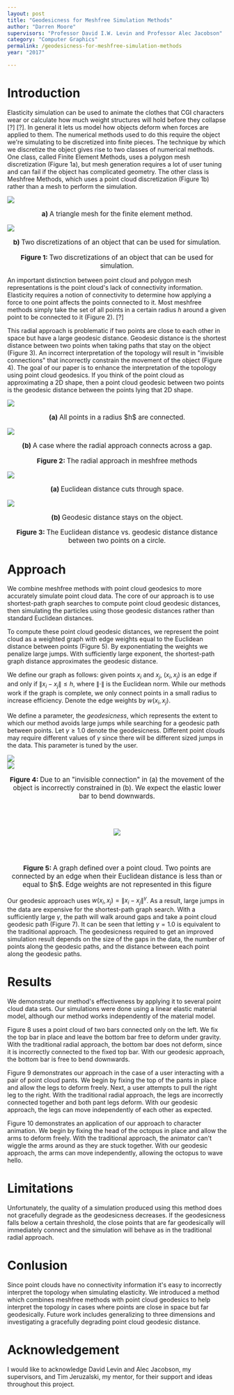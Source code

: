 ```yaml
---
layout: post
title: "Geodesicness for Meshfree Simulation Methods"
author: "Darren Moore"
supervisors: "Professor David I.W. Levin and Professor Alec Jacobson"
category: "Computer Graphics"
permalink: /geodesicness-for-meshfree-simulation-methods
year: "2017"

---
```


Introduction 
===

Elasticity simulation can be used to animate the clothes that CGI characters wear or calculate how much weight structures will hold before they collapse [?] [?]. In general it lets us model how objects deform when forces are applied to them. The numerical methods used to do this require the object we're simulating to be discretized into finite pieces. The technique by which we discretize the object gives rise to two classes of numerical methods. One class, called Finite Element Methods, uses a polygon mesh discretization (Figure 1a), but mesh generation requires a lot of user tuning and can fail if the object has complicated geometry. The other class is Meshfree Methods, which uses a point cloud discretization (Figure 1b) rather than a mesh to perform the simulation.


<div class="row">
	<div class="col s6">
	<img src="{{ site.baseurl }}/assets/2017/D.Moore/meshEx.png">
    <div>
<p style="text-align:center;font-size:0.95rem"><b>a) </b>A triangle mesh for the finite element method.</p>
    </div>
    </div>
	<div class="col s6"><img src="{{ site.baseurl }}/assets/2017/D.Moore/meshFreeEx.png">
    <div>
    <p style="text-align:center;font-size:0.95rem"><b>b) </b>Two discretizations of an object that can be used for simulation.</p>
    </div>
    </div>
</div>

<p style="text-align:center;font-size:0.95rem"><b>Figure 1: </b>Two discretizations of an object that can be used for simulation.</p>


An important distinction between point cloud and polygon mesh representations is the point cloud's lack of connectivity information. Elasticity requires a notion of connectivity to determine how applying a force to one point affects the points connected to it. Most meshfree methods simply take the set of all points in a certain radius $h$ around a given point to be connected to it (Figure 2). [?]

This radial approach is problematic if two points are close to each other in space but have a large geodesic distance. Geodesic distance is the shortest distance between two points when taking paths that stay on the object (Figure 3). An incorrect interpretation of the topology will result in "invisible connections" that incorrectly constrain the movement of the object (Figure 4). The goal of our paper is to enhance the interpretation of the topology using point cloud geodesics. If you think of the point cloud as approximating a 2D shape, then a point cloud geodesic between two points is the geodesic distance between the points lying that 2D shape.

<div class="row">
	<div class="col s6">
	<img src="{{ site.baseurl }}/assets/2017/D.Moore/smallRadius.png">
    <div>
<p style="text-align:center;font-size:0.95rem"><b>(a) </b>All points in a radius $h$ are connected.</p>
    </div>
    </div>
	<div class="col s6"><img src="{{ site.baseurl }}/assets/2017/D.Moore/badRadius.png">
    <div>
    <p style="text-align:center;font-size:0.95rem"><b>(b) </b>A case where the radial approach connects across a gap.</p>
    </div>
    </div>
</div>

<p style="text-align:center;font-size:0.95rem"><b>Figure 2: </b>The radial approach in meshfree methods</p>

<div class="row">
	<div class="col s6">
	<img src="{{ site.baseurl }}/assets/2017/D.Moore/distancesEuch.png">
    <div>
<p style="text-align:center;font-size:0.95rem"><b>(a) </b>Euclidean distance cuts through space.</p>
    </div>
    </div>
	<div class="col s6"><img src="{{ site.baseurl }}/assets/2017/D.Moore/badRadius.png">
    <div>
    <p style="text-align:center;font-size:0.95rem"><b>(b) </b>Geodesic distance stays on the object.</p>
    </div>
    </div>
</div>

<p style="text-align:center;font-size:0.95rem"><b>Figure 3: </b>The Euclidean distance vs. geodesic distance distance between two points on a circle.</p>

Approach
===

We combine meshfree methods with point cloud geodesics to more accurately simulate point cloud data. The core of our approach is to use shortest-path graph searches to compute point cloud geodesic distances, then simulating the particles using those geodesic distances rather than standard Euclidean distances.

To compute these point cloud geodesic distances, we represent the point cloud as a weighted graph with edge weights equal to the Euclidean distance between points (Figure 5). By exponentiating the weights we penalize large jumps. With sufficiently large exponent, the shortest-path graph distance approximates the geodesic distance.

We define our graph as follows: given points $x_i$ and $x_j$, $(x_i, x_j)$ is an edge if and only if $\|x_i - x_j\| \leq h$, where $\|\cdot\|$ is the Euclidean norm. While our methods work if the graph is complete, we only connect points in a small radius to increase efficiency. Denote the edge weights by $w(x_i,x_j)$.

We define a parameter, the $geodesicness$, which represents the extent to which our method avoids large jumps while searching for a geodesic path between points. Let $\gamma \geq 1.0$ denote the geodesicness. Different point clouds may require different values of $\gamma$ since there will be different sized jumps in the data. This parameter is tuned by the user.

<div class="row">
	<div class="col s6">
	<img src="{{ site.baseurl }}/assets/2017/D.Moore/jumpLine.png">
    </div>
	<div class="col s6"><img src="{{ site.baseurl }}/assets/2017/D.Moore/pantsStay.png">
    </div>
</div>

<p style="text-align:center;font-size:0.95rem"><b>Figure 4: </b>Due to an "invisible connection" in (a) the movement of the object is incorrectly constrained in (b). We expect the elastic lower bar to bend downwards.</p>

<p style="text-align: center;">
	<img align="middle" style="margin:50" src="{{ site.baseurl }}/assets/2017/D.Moore/pointGraph.png"/>
</p>

<p style="text-align:center;font-size:0.95rem"><b>Figure 5: </b>A graph defined over a point cloud. Two points are connected by an edge when their Euclidean distance is less than or equal to $h$. Edge weights are not represented in this figure</p>


Our geodesic approach uses $w(x_i, x_j) = \|x_i - x_j\|^\gamma$. As a result, large jumps in the data are expensive for the shortest-path graph search. With a sufficiently large $\gamma$, the path will walk around gaps and take a point cloud geodesic path (Figure 7). It can be seen that letting $\gamma = 1.0$ is equivalent to the traditional approach. The geodesicness required to get an improved simulation result depends on the size of the gaps in the data, the number of points along the geodesic paths, and the distance between each point along the geodesic paths.

Results
===

We demonstrate our method's effectiveness by applying it to several point cloud data sets. Our simulations were done using a linear elastic material model, although our method works independently of the material model.

Figure 8 uses a point cloud of two bars connected only on the left. We fix the top bar in place and leave the bottom bar free to deform under gravity. With the traditional radial approach, the bottom bar does not deform, since it is incorrectly connected to the fixed top bar. With our geodesic approach, the bottom bar is free to bend downwards.

Figure 9 demonstrates our approach in the case of a user interacting with a pair of point cloud pants. We begin by fixing the top of the pants in place and allow the legs to deform freely. Next, a user attempts to pull the right leg to the right. With the traditional radial approach, the legs are incorrectly connected together and both pant legs deform. With our geodesic approach, the legs can move independently of each other as expected.

Figure 10 demonstrates an application of our approach to character animation. We begin by fixing the head of the octopus in place and allow the arms to deform freely. With the traditional approach, the animator can't wiggle the arms around as they are stuck together. With our geodesic approach, the arms can move independently, allowing the octopus to wave hello.

Limitations
===

Unfortunately, the quality of a simulation produced using this method does not gracefully degrade as the geodesicness decreases. If the geodesicness falls below a certain threshold, the close points that are far geodesically will immediately connect and the simulation will behave as in the traditional radial approach.

<!-- picture -->

Conlusion
===

Since point clouds have no connectivity information it's easy to incorrectly interpret the topology when simulating elasticity. We introduced a method which combines meshfree methods with point cloud geodesics to help interpret the topology in cases where points are close in space but far geodesically. Future work includes generalizing to three dimensions and investigating a gracefully degrading point cloud geodesic distance.

Acknowledgement
===
I would like to acknowledge David Levin and Alec Jacobson, my supervisors, and Tim Jeruzalski, my mentor, for their support and ideas throughout this project.

<!-- figure 9 -->

<!-- figure 10 -->